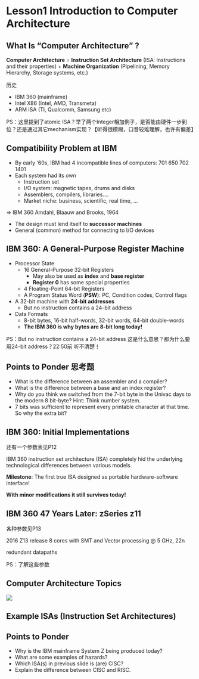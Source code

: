 # Lesson1 Introduction to Computer Architecture

## What Is “Computer Architecture” ?

**Computer Architecture** = **Instruction Set Architecture** (ISA: Instructions and their properties) + **Machine Organization**
(Pipelining, Memory Hierarchy, Storage systems, etc.)

历史
* IBM 360 (mainframe)
* Intel X86 (Intel, AMD, Transmeta)
* ARM ISA (TI, Qualcomm, Samsung etc)

PS：这里提到了atomic ISA？举了两个Integer相加例子，是否能由硬件一步到位？还是通过其它mechanism实现？【听得很模糊，口音较难理解，也许有偏差】

## Compatibility Problem at IBM

* By early ‘60s, IBM had 4 incompatible lines of computers: 701 650 702 1401
* Each system had its own
	* Instruction set
	* I/O system: magnetic tapes, drums and disks
	* Assemblers, compilers, libraries....
	* Market niche: business, scientific, real time, ...

=> IBM 360 Amdahl, Blaauw and Brooks, 1964

* The design must lend itself to **successor machines**
* General (common) method for connecting to I/O devices

## IBM 360: A General-Purpose Register Machine

* Processor State
	* 16 General-Purpose 32-bit Registers
		* May also be used as **index** and **base register**
		* **Register 0** has some special properties
	* 4 Floating-Point 64-bit Registers
	* A Program Status Word (**PSW**): PC, Condition codes, Control flags
* A 32-bit machine with **24-bit addresses**
	* But no instruction contains a 24-bit address
* Data Formats
	* 8-bit bytes, 16-bit half-words, 32-bit words, 64-bit double-words
	* **The IBM 360 is why bytes are 8-bit long today!**

PS：But no instruction contains a 24-bit address 这是什么意思？那为什么要用24-bit address？22:50前 听不清楚！


## Points to Ponder 思考题

* What is the difference between an assembler and a compiler?
* What is the difference between a base and an index register?
* Why do you think we switched from the 7-bit byte in the Univac days to the modern 8 bit-byte? Hint: Think number system.
* 7 bits was sufficient to represent every printable character at that time. So why the extra bit?

## IBM 360: Initial Implementations

还有一个参数表见P12

IBM 360 instruction set architecture (ISA) completely hid the underlying technological differences between various models.

**Milestone**: The first true ISA designed as portable hardware-software interface!

**With minor modifications it still survives today!**


## IBM 360 47 Years Later: zSeries z11

各种参数见P13

2016 Z13 release
8 cores with SMT and
Vector processing @ 5 GHz, 22n

redundant datapaths

PS：了解这些参数


## Computer Architecture Topics

![](image/)

## Example ISAs (Instruction Set Architectures)


## Points to Ponder

* Why is the IBM mainframe System Z being produced today?
* What are some examples of hazards?
* Which ISA(s) in previous slide is (are) CISC?
* Explain the difference between CISC and RISC.


